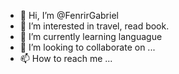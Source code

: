 - 👋 Hi, I’m @FenrirGabriel
- 👀 I’m interested in travel, read book.
- 🌱 I’m currently learning languague
- 💞️ I’m looking to collaborate on ...
- 📫 How to reach me ...

<!---
FenrirGabriel/FenrirGabriel is a ✨ special ✨ repository because its `README.md` (this file) appears on your GitHub profile.
You can click the Preview link to take a look at your changes.
--->
